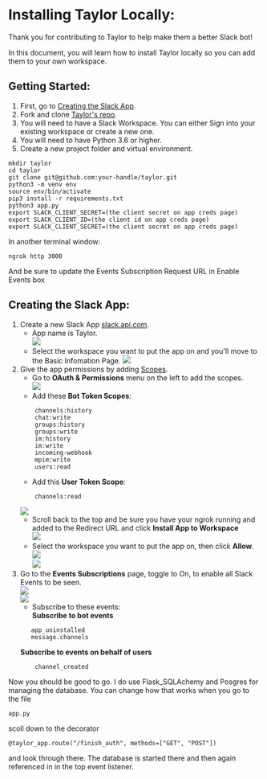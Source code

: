 # Installing Taylor Locally:

Thank you for contributing to Taylor to help make them a better Slack bot! 

In this document, you will learn how to install Taylor locally so you can add them to your own workspace.  

## Getting Started:  

1.  First, go to [Creating the Slack App](#Creating-the-Slack-App).
1.  Fork and clone [Taylor's repo](https://github.com/gettaylor/taylor).
1.  You will need to have a Slack Workspace. You can either Sign into your existing workspace or create a new one.
1.  You will need to have Python 3.6 or higher.  
1.  Create a new project folder and virtual environment.  
```  
mkdir taylor  
cd taylor 
git clone git@github.com:your-handle/taylor.git
python3 -m venv env  
source env/bin/activate  
pip3 install -r requirements.txt
python3 app.py
export SLACK_CLIENT_SECRET=(the client secret on app creds page)
export SLACK_CLIENT_ID=(the client id on app creds page)
export SLACK_CLIENT_SECRET=(the client secret on app creds page)
```  
In another terminal window:
```
ngrok http 3000
```
And be sure to update the Events Subscription Request URL in Enable Events box

## Creating the Slack App:  

1.  Create a new Slack App [slack.api.com](https://api.slack.com/apps?new_app=1).  
    * App name is Taylor.  
    ![](imgs/Starting_from_scratch/1.1_Creating_Slack_App.png)
    * Select the workspace you want to put the app on and you'll move to the Basic Infomation Page.
    ![](imgs/Starting_from_scratch/1.2_Basic_info.png) 
1.  Give the app permissions by adding [Scopes](https://api.slack.com/scopes). 
    * Go to **OAuth & Permissions** menu on the left to add the scopes.  
    ![](imgs/Starting_from_scratch/2.1_OAuth_&_Permissions_sidebar.png)     
    * Add these **Bot Token Scopes**:
    ```
        channels:history
        chat:write
        groups:history
        groups:write
        im:history
        im:write
        incoming-webhook
        mpim:write
        users:read
    ```
    * Add this **User Token Scope**:
    ```
        channels:read
    ``` 
    ![](imgs/Starting_from_scratch/2.4_OAuth_populated_scopes.png)
    * Scroll back to the top and be sure you have your ngrok running and added to the Redirect URL and click **Install App to Workspace**  
    ![](imgs/Starting_from_scratch/2.5_OAuth_tokens_after_populated_scoped.png)  
    * Select the workspace you want to put the app on, then click **Allow**.  
    ![](imgs/Starting_from_scratch/2.7_OAuth_install_on_workspace.png)  
    ![](imgs/Starting_from_scratch/2.8_Adding_to_channel.png)  
1.  Go to the **Events Subscriptions** page, toggle to On, to enable all Slack Events to be seen.  
    ![](imgs/Starting_from_scratch/3.1_Event_subscriptions_tab.png)  
    ![](imgs/Starting_from_scratch/3.2_Event_subscriptions_enabling.png)  
    *  Subscribe to these events:  
    **Subscribe to bot events**  
     ```
        app_uninstalled
        message.channels
    ```
    **Subscribe to events on behalf of users**  
    ```
        channel_created
    ```
Now you should be good to go. I do use Flask_SQLAchemy and Posgres for managing the database. You can change how that works when you go to the file  
```
app.py
``` 
scoll down to the decorator  
```
@taylor_app.route("/finish_auth", methods=["GET", "POST"])
```
and look through there. The database is started there and then again referenced in in the top event listener.
